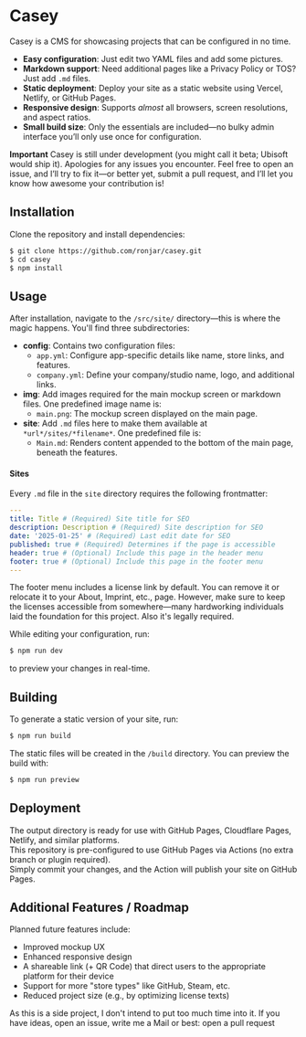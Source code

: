 # Casey
Casey is a CMS for showcasing projects that can be configured in no time.

- **Easy configuration**: Just edit two YAML files and add some pictures.
- **Markdown support**: Need additional pages like a Privacy Policy or TOS? Just add `.md` files.
- **Static deployment**: Deploy your site as a static website using Vercel, Netlify, or GitHub Pages.
- **Responsive design**: Supports *almost* all browsers, screen resolutions, and aspect ratios.
- **Small build size**: Only the essentials are included—no bulky admin interface you’ll only use once for configuration.

**Important**
Casey is still under development (you might call it beta; Ubisoft would ship it). Apologies for any issues you encounter. Feel free to open an issue, and I’ll try to fix it—or better yet, submit a pull request, and I’ll let you know how awesome your contribution is!

## Installation

Clone the repository and install dependencies:
```bash
$ git clone https://github.com/ronjar/casey.git
$ cd casey
$ npm install
```

## Usage
After installation, navigate to the `/src/site/` directory—this is where the magic happens. You'll find three subdirectories:

- **config**: Contains two configuration files:
  - `app.yml`: Configure app-specific details like name, store links, and features.
  - `company.yml`: Define your company/studio name, logo, and additional links.
- **img**: Add images required for the main mockup screen or markdown files. One predefined image name is:
  - `main.png`: The mockup screen displayed on the main page.
- **site**: Add `.md` files here to make them available at `*url*/sites/*filename*`. One predefined file is:
  - `Main.md`: Renders content appended to the bottom of the main page, beneath the features.

#### Sites
Every `.md` file in the `site` directory requires the following frontmatter:
```yaml
---
title: Title # (Required) Site title for SEO
description: Description # (Required) Site description for SEO
date: '2025-01-25' # (Required) Last edit date for SEO
published: true # (Required) Determines if the page is accessible
header: true # (Optional) Include this page in the header menu
footer: true # (Optional) Include this page in the footer menu
---
```

The footer menu includes a license link by default. You can remove it or relocate it to your About, Imprint, etc., page. However, make sure to keep the licenses accessible from somewhere—many hardworking individuals laid the foundation for this project. Also it's legally required.

While editing your configuration, run:
```bash
$ npm run dev
```
to preview your changes in real-time.

## Building
To generate a static version of your site, run:
```bash
$ npm run build
```
The static files will be created in the `/build` directory. You can preview the build with:
```bash
$ npm run preview
```

## Deployment
The output directory is ready for use with GitHub Pages, Cloudflare Pages, Netlify, and similar platforms.  
This repository is pre-configured to use GitHub Pages via Actions (no extra branch or plugin required).  
Simply commit your changes, and the Action will publish your site on GitHub Pages.

## Additional Features / Roadmap
Planned future features include:
- Improved mockup UX
- Enhanced responsive design
- A shareable link (+ QR Code) that direct users to the appropriate platform for their device
- Support for more "store types" like GitHub, Steam, etc.
- Reduced project size (e.g., by optimizing license texts)

As this is a side project, I don't intend to put too much time into it. If you have ideas, open an issue, write me a Mail or best: open a pull request